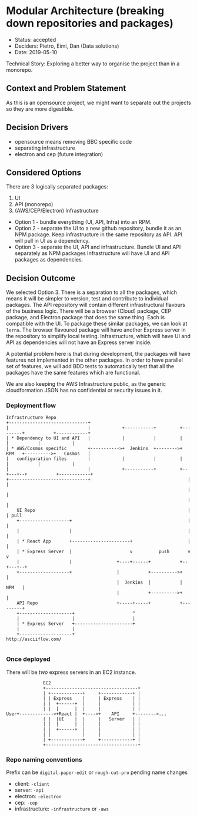 # Modular Architecture (breaking down repositories and packages)

* Status: accepted
* Deciders: Pietro, Eimi, Dan (Data solutions)
* Date: 2019-05-10

Technical Story: Exploring a better way to organise the project than in a monorepo.

## Context and Problem Statement

As this is an opensource project, we might want to separate out the projects so they are more digestible. 

## Decision Drivers

* opensource means removing BBC specific code
* separating infrastructure
* electron and cep (future integration)

## Considered Options

There are 3 logically separated packages:

1. UI
2. API (monorepo)
3. (AWS/CEP/Electron) Infrastructure

* Option 1 - bundle everything (UI, API, Infra) into an RPM.
* Option 2 - separate the UI to a new github repository, bundle it as an NPM package. Keep infrastructure in the same repository as API. API will pull in UI as a dependency.
* Option 3 - separate the UI, API and infrastructure. Bundle UI and API separately as NPM packages  Infrastructure will have UI and API packages as dependencies.


## Decision Outcome

We selected Option 3.
There is a separation to all the packages, which means it will be simpler to version, test and contribute to individual packages. The API repository will contain different infrastructural flavours of the business logic. There will be a browser (Cloud) package, CEP package, and Electron package that does the same thing. Each is compatible with the UI. To package these similar packages, we can look at `lerna`. The browser flavoured package will have another Express server in the repository to simplify local testing. Infrastructure, which will have UI and API as dependencies will not have an Express server inside.

A potential problem here is that during development, the packages will have features not implemented in the other packages. In order to have parallel set of features, we will add BDD tests to automatically test that all the packages have the same features which are functional.

We are also keeping the AWS Infrastructure public, as the generic cloudformation JSON has no confidential or security issues in it.


### Deployment flow

```
Infrastructure Repo
+------------------------------+
|                              |            +-----------+         +---------+           +------------+
| * Dependency to UI and API   |            |           |         |         |           |            |
| * AWS/Cosmos specific        +----------->+  Jenkins  +-------->+   RPM   +---------->+   Cosmos   |
|   configuration files        |            |           |         |         |           |            |
|                              |            +-----------+         +--+---+--+           +------------+
+------------------------------+                                     |   |
                                                                     |   |
                                                                     |   |
    UI Repo                                                          |   | pull
    +-------------------+                                            |   |
    |                   |                                            |   |
    | * React App       +----------------------+                     |   |
    | * Express Server  |                      v          push       v   v
    |                   |                 +----+------+           +--+---+--+
    +-------------------+                 |           +---------->+         |
                                          |  Jenkins  |           |   NPM   |
                                          |           +---------->+         |
    API Repo                              +-----+-----+           +---------+
    +--------------------+                      ^
    |                    |                      |
    | * Express Server   +----------------------+
    |                    |
    +--------------------+
http://asciiflow.com/


```

### Once deployed
There will be *two* express servers in an EC2 instance.
```
              EC2
              +-----------------------------------+
              | +------------+     +------------+ |
              | | Express    |     | Express    | |
              | |  +------+  |     |            | |
              | |  |      |  |     |            | |
User+------------->+React |  +---->+    API     +-------->...
              | |  |UI    |  |     |   Server   | |
              | |  |      |  |     |            | |
              | |  +------+  |     |            | |
              | |            |     |            | |
              | +------------+     +------------+ |
              +-----------------------------------+

```
### Repo naming conventions
Prefix can be `digital-paper-edit` or `rough-cut-pro` pending name changes

- client: `-client`
- server: `-api`
- electron: `-electron`
- cep: `-cep`
- infrastructure: `-infrastructure` or `-aws`

